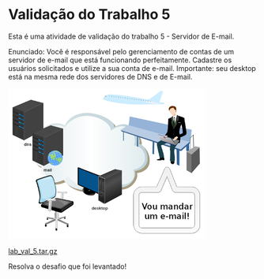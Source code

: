 # Validação do Trabalho 5

Esta é uma atividade de validação do trabalho 5 - Servidor de E-mail.

Enunciado: Você é responsável pelo gerenciamento de contas de um servidor de e-mail que está funcionando perfeitamente.  Cadastre os usuários solicitados e utilize a sua conta de e-mail. Importante: seu desktop está na mesma rede dos servidores de DNS e de E-mail.

![](lab_val_5.png)

[lab_val_5.tar.gz](lab_val_5.tar.gz)

Resolva o desafio que foi levantado! 

